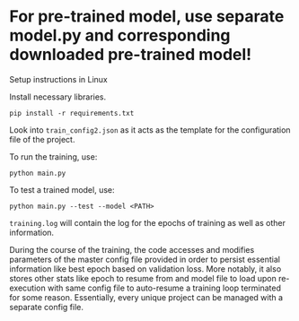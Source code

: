 # For pre-trained model, use separate model.py and corresponding downloaded pre-trained model!

Setup instructions in Linux

Install necessary libraries.

```pip install -r requirements.txt```

Look into `train_config2.json` as it acts as the template for the configuration file of the project. 

To run the training, use:

```
python main.py
```

To test a trained model, use:

```
python main.py --test --model <PATH>
```

`training.log` will contain the log for the epochs of training as well as other information. 

During the course of the training, the code accesses and modifies parameters of the master config file provided in order to persist essential information like best epoch based on validation loss. More notably, it also stores other stats like epoch to resume from and model file to load upon re-execution with same config file to auto-resume a training loop terminated for some reason. Essentially, every unique project can be managed with a separate config file. 
